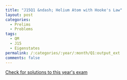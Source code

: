 ```yaml
---
title: "J15Q1 &ndash; Helium Atom with Hooke's Law"
layout: post
categories:
  - Prelims
  - Problems
tags:
  - QM
  - J15
  - Eigenstates
permalink: /:categories/:year/:month/Q1:output_ext
comments: false
---
```

<object data="2015J1Q.pdf" type="application/pdf" width="100%" height="500"></object>
<div class="message"><a href='https://princetonprelim.com/prelim/34/'>Check for solutions to this year's exam</a></div>